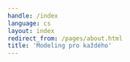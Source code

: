 ```yaml
---
handle: /index
language: cs
layout: index
redirect_from: /pages/about.html
title: 'Modeling pro každého'
---
```

